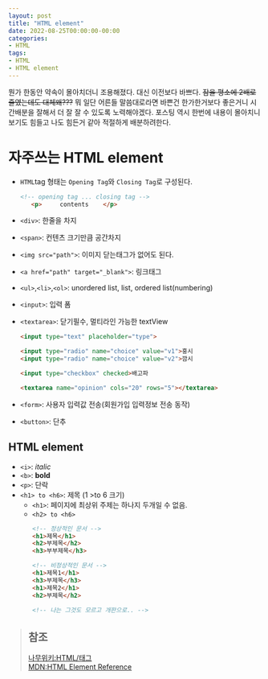 ```yaml
---
layout: post
title: "HTML element"
date: 2022-08-25T00:00:00-00:00
categories:
- HTML
tags:
- HTML
- HTML element
---
```


뭔가 한동안 약속이 몰아치더니 조용해졌다. 대신 이전보다 바쁘다. ~~잠을 평소에 2배로 줄였는데도 대체왜???~~ 뭐 일단 어른들 말씀대로라면 바쁜건 한가한거보다 좋은거니 시간배분을 잘해서 더 잘 잘 수 있도록 노력해야겠다. 포스팅 역시 한번에 내용이 몰아치니 보기도 힘들고 나도 힘든거 같아 적절하게 배분하려한다.

# 자주쓰는 HTML element
-  `HTML`tag 형태는 `Opening Tag`와 `Closing Tag`로 구성된다.
    ```html
    <!-- opening tag ... closing tag -->
       <p>     contents    </p>
    ```
- `<div>`: 한줄을 차지
- `<span>`: 컨텐츠 크기만큼 공간차지
- `<img src="path">`: 이미지 닫는태그가 없어도 된다.
- `<a href="path" target="_blank">`: 링크태그
- `<ul>`,`<li>`,`<ol>`: unordered list, list, ordered list(numbering)
- `<input>`: 입력 폼
- `<textarea>`: 닫기필수, 멀티라인 가능한 textView
  ```html
  <input type="text" placeholder="type">

  <input type="radio" name="choice" value="v1">홍시
  <input type="radio" name="choice" value="v2">깜시

  <input type="checkbox" checked>배고파  

  <textarea name="opinion" cols="20" rows="5"></textarea>
  ```

- `<form>`: 사용자 입력값 전송(회원가입 입력정보 전송 동작)
- `<button>`: 단추

## HTML element
- `<i>`: *italic*
- `<b>`: **bold**
- `<p>`: 단락
- `<h1> to <h6>`: 제목 (1 >to 6 크기)
  - `<h1>`: 페이지에 최상위 주제는 하나지 두개일 수 없음.
  - `<h2> to <h6>`
    ```html
    <!-- 정상적인 문서 -->
    <h1>제목</h1>
    <h2>부제목</h2>
    <h3>부부제목</h3>

    <!-- 비정상적인 문서 -->
    <h1>제목1</h1>
    <h3>부제목</h3>
    <h1>제목2</h1>
    <h2>부제목</h2>

    <!-- 나는 그것도 모르고 개판으로.. -->
    ```

> ## 참조
> [나무위키:HTML/태그](https://namu.wiki/w/HTML/%ED%83%9C%EA%B7%B8#%EC%8B%9C%EB%A7%A8%ED%8B%B1%20%ED%83%9C%EA%B7%B8)   
> [MDN:HTML Element Reference](https://developer.mozilla.org/ko/docs/Web/HTML/Element)